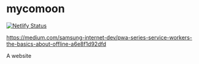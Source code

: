 # mycomoon

[![Netlify Status](https://api.netlify.com/api/v1/badges/ec517db2-97d2-48ac-803a-c21453d83cea/deploy-status)](https://app.netlify.com/sites/musing-kirch-9f2f0c/deploys)

https://medium.com/samsung-internet-dev/pwa-series-service-workers-the-basics-about-offline-a6e8f1d92dfd

A website
